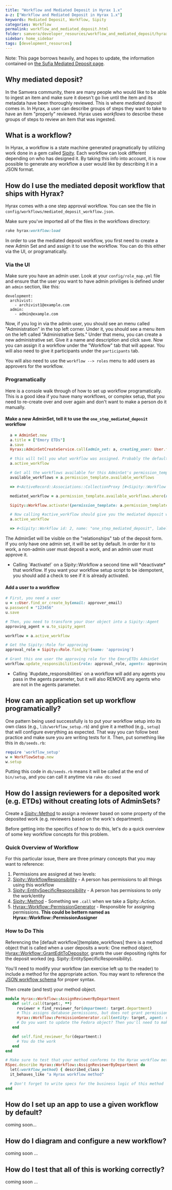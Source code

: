```yaml
---
title: "Workflow and Mediated Deposit in Hyrax 1.x"
a-z: ["Workflow and Mediated Deposit in Hyrax 1.x"]
keywords: Mediated Deposit, Workflow, Sipity
categories: Workflow
permalink: workflow_and_mediated_deposit.html
folder: samvera/developer_resources/workflow_and_mediated_deposit/hyrax_1.0/workflow_and_mediated_deposit.md
sidebar: home_sidebar
tags: [development_resources]
---
```


Note: This page borrows heavily, and hopes to update, the information contained on [the Sufia Mediated Deposit page](https://github.com/samvera/sufia/wiki/Mediated-Deposit-Workflow).

## Why mediated deposit?

In the Samvera community, there are many people who would like to be able to ingest an item and make sure it doesn't go live until the item and its metadata have been thoroughly reviewed. This is where *mediated deposit* comes in. In Hyrax, a user can describe groups of steps they want to take to have an item "properly" reviewed. Hyrax uses *workflows* to describe these groups of steps to review an item that was ingested.

## What is a workflow?

In Hyrax, a workflow is a state machine generated pragmatically by utilizing work done in a gem called [Sipity](https://github.com/ndlib/sipity). Each workflow can look different depending on who has designed it. By taking this info into account, it is now possible to generate any workflow a user would like by describing it in a JSON format.

## How do I use the mediated deposit workflow that ships with Hyrax?

Hyrax comes with a one step approval workflow. You can see the file in `config/workflows/mediated_deposit_workflow.json`.

Make sure you've imported all of the files in the workflows directory:
```ruby
rake hyrax:workflow:load
```
In order to use the mediated deposit workflow, you first need to create a new Admin Set and and assign it to use the workflow. You can do this either via the UI, or programatically.

### Via the UI

  Make sure you have an admin user. Look at your `config/role_map.yml` file and ensure that the user you want to have admin priviliges is defined under an `admin` section, like this:

  ```
  development:
    archivist:
      - archivist1@example.com
    admin:
      - admin@example.com
  ```

  Now, if you log in via the admin user, you should see an menu called "Administration" in the top left corner. Under it, you should see a menu item on the left called "Administrative Sets." Under that menu, you can create a new administrative set. Give it a name and description and click save. Now you can assign it a workflow under the "Workflow" tab that will appear. You will also need to give it participants under the `participants` tab.

  You will also need to use the `workflow --> roles` menu to add users as approvers for the workflow.

### Programatically

Here is a console walk through of how to set up workflow programatically. This is a good idea if you have many workflows, or complex setup, that you need to re-create over and over again and don't want to make a person do it manually.

#### Make a new AdminSet, tell it to use the `one_step_mediated_deposit` workflow
```ruby
  a = AdminSet.new
  a.title = ["Emory ETDs"]
  a.save
  Hyrax::AdminSetCreateService.call(admin_set: a, creating_user: User.first!)

  # this will tell you what workflow was assigned. Probably the default.
  a.active_workflow

  # Get all the workflows available for this AdminSet's permission_template
  available_workflows = a.permission_template.available_workflows

  => #<ActiveRecord::Associations::CollectionProxy [#<Sipity::Workflow id: 1, name: "default", label: "Default workflow", description: "A single submission step, default workflow", created_at: "2017-04-25 18:21:41", updated_at: "2017-04-25 18:21:43", permission_template_id: 1, active: true, allows_access_grant: true>, #<Sipity::Workflow id: 2, name: "one_step_mediated_deposit", label: "One-step mediated deposit workflow", description: "A single-step workflow for mediated deposit in whi...", created_at: "2017-04-25 18:21:41", updated_at: "2017-04-25 18:21:43", permission_template_id: 1, active: nil, allows_access_grant: false>]>

  mediated_workflow = a.permission_template.available_workflows.where(name: "one_step_mediated_deposit").first

  Sipity::Workflow.activate!(permission_template: a.permission_template, workflow_id: mediated_workflow.id)

  # Now calling #active_workflow should give you the mediated deposit workflow
  a.active_workflow

  => #<Sipity::Workflow id: 2, name: "one_step_mediated_deposit", label: "One-step mediated deposit workflow", description: "A single-step workflow for mediated deposit in whi...", created_at: "2017-04-25 18:21:41", updated_at: "2017-04-25 18:44:48", permission_template_id: 1, active: true, allows_access_grant: false>
```
The AdminSet will be visible on the "relationships" tab of the deposit form. If you only have one admin set, it will be set by default. In order for it to work, a non-admin user must deposit a work, and an admin user must approve it.

<ul class="warning"><li>Calling `#activate!` on a Sipity::Workflow a second time will *deactivate* that workflow. If you want your workflow setup script to be idempotent, you should add a check to see if it is already activated.</li></ul>

#### Add a user to a workflow

```ruby
# First, you need a user
u = ::User.find_or_create_by(email: approver_email)
u.password = "123456"
u.save

# Then, you need to transform your User object into a Sipity::Agent
approving_agent = u.to_sipity_agent

workflow = a.active_workflow

# Get the Sipity::Role for approving
approval_role = Sipity::Role.find_by!(name: 'approving')

# Grant this one user the approving role for the EmoryETDs AdminSet
workflow.update_responsibilities(role: approval_role, agents: approving_agent)

```
<ul class="warning"><li>Calling `#update_responsibilities` on a workflow will add any agents you pass in the agents parameter, but it will also REMOVE any agents who are not in the agents parameter.</li></ul>

## How can an application set up workflow programatically?
 One pattern being used successfully is to put your workflow setup into its own class (e.g., `lib/workflow_setup.rb`) and give it a method (e.g., `setup`) that will configure everything as expected. That way you can follow best practice and make sure you are writing tests for it. Then, put something like this in `db/seeds.rb`:
```ruby
require 'workflow_setup'
w = WorkflowSetup.new
w.setup
```
Putting this code in `db/seeds.rb` means it will be called at the end of `bin/setup`, and you can call it anytime via `rake db:seed`

## How do I assign reviewers for a deposited work (e.g. ETDs) without creating lots of AdminSets?

Create a [Sipity::Method][sipity_method] to assign a reviewer based on some property of the deposited work (e.g. reviewers based on the work's department).

Before getting into the specifics of how to do this, let's do a quick overview of some key workflow concepts for this problem.

### Quick Overview of Workflow

For this particular issue, there are three primary concepts that you may want to reference:

1) Permissions are assigned at two levels:
  1) [Sipity::WorkflowResponsibility][sipity_workflow_responsibility] - A person has permissions to all things using this workflow
  1) [Sipity::EntitySpecificResponsibility][sipity_entity_specific_responsibility] - A person has permissions to only the work/entity
2) [Sipity::Method][sipity_method] - Something we `.call` when we take a Sipity::Action.
3) [Hyrax::Workflow::PermissionGenerator][hyrax_workflow_permission_generator] - Responsible for assigning permissions. **This could be bettern named as Hyrax::Workflow::PermissionAssigner**

### How to Do This

Referencing the [default workflow][template_workflows] there is a method object that is called when a user deposits a work: One method object, [Hyrax::Workflow::GrantEditToDepositor][hyrax_workflow_grant_edit_to_depositor], grants the user depositing rights for the deposit worked (eg. Sipity::EntitySpecificResponsibility).

You'll need to modify your workflow (an exercise left up to the reader) to include a method for the appropriate action. You may want to reference the [JSON workflow schema][json_workflow_schema] for proper syntax.

Then create (and test) your method object.

```ruby
module Hyrax::Workflow::AssignReviewerByDepartment
   def self.call(target:, **)
     reviewer = find_reviewer_for(department: target.department)
     # This assigns database permissions, but does not grant permissions on the Fedora object.
     Hyrax::Workflow::PermissionGenerator.call(entity: target, agent: reviewer, role: 'Reviewer')
     # Do you want to update the Fedora object? Then you'll need to make adjustments.
   end

   def self.find_reviewer_for(department:)
     # You do the work
   end
end

# Make sure to test that your method conforms to the Hyrax workflow method interface
RSpec.describe Hyrax::Workflow::AssignReviewerByDepartment do
  let(:workflow_method) { described_class }
  it_behaves_like "a Hyrax workflow method"

  # Don't forget to write specs for the business logic of this method
end
```

[sipity_method]:https://github.com/samvera/hyrax/blob/b64ea8e0d20a60327c2e7a37a919d6daef8d9f00/app/models/sipity/method.rb
[sipity_entity_specific_responsibility]:https://github.com/samvera/hyrax/blob/b64ea8e0d20a60327c2e7a37a919d6daef8d9f00/app/models/sipity/entity_specific_responsibility.rb
[sipity_workflow_responsibility]:https://github.com/samvera/hyrax/blob/b64ea8e0d20a60327c2e7a37a919d6daef8d9f00/app/models/sipity/workflow_responsibility.rb
[json_workflow_schema]:https://github.com/samvera/hyrax/blob/b64ea8e0d20a60327c2e7a37a919d6daef8d9f00/app/services/hyrax/workflow/workflow_schema.rb#L57
[hyrax_workflow_grant_edit_to_depositor]:https://github.com/samvera/hyrax/blob/b64ea8e0d20a60327c2e7a37a919d6daef8d9f00/app/services/hyrax/workflow/grant_edit_to_depositor.rb
[templates_workflow]:https://github.com/samvera/hyrax/blob/b64ea8e0d20a60327c2e7a37a919d6daef8d9f00/lib/generators/hyrax/templates/workflow.json.erb#L14
[hyrax_workflow_permission_generator]:https://github.com/samvera/hyrax/blob/b64ea8e0d20a60327c2e7a37a919d6daef8d9f00/app/models/sipity/method.rb

## How do I set up an app to use a given workflow by default?

coming soon...

## How do I diagram and configure a new workflow?

coming soon ...

## How do I test that all of this is working correctly?

coming soon ...
